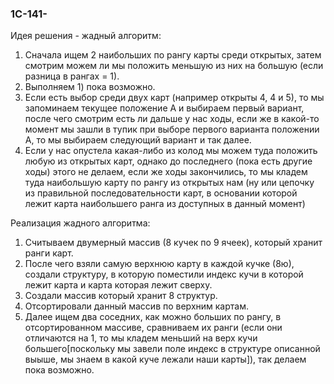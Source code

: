 ### 1C-141-

Идея решения - жадный алгоритм:

1) Сначала ищем 2 наибольших по рангу карты среди открытых, затем смотрим можем ли мы положить меньшую из них на большую (если разница в рангах = 1).
2) Выполняем 1) пока возможно.
3) Если есть выбор среди двух карт (например открыты 4, 4 и 5), то мы запоминаем текущее положение А и выбираем первый вариант, после чего смотрим есть ли дальше у нас ходы, если же в какой-то момент мы зашли в тупик при выборе первого варианта положении А, то мы выбираем следующий вариант и так далее.
4) Если у нас опустела какая-либо из колод мы можем туда положить любую из открытых карт, однако до последнего (пока есть другие ходы) этого не делаем, если же ходы закончились, то мы кладем туда наибольшую карту по рангу из открытых нам (ну или цепочку из правильной последовательности карт, в основании которой лежит карта наибольшего ранга из доступных в данный момент) 

Реализация жадного алгоритма:

1) Считываем двумерный массив (8 кучек по 9 ячеек), который хранит ранги карт.
2) После чего взяли самую верхнюю карту в каждой кучке (8ю), создали структуру, в которую поместили индекс кучи в которой лежит карта и карта которая лежит сверху.
3) Создали массив который хранит 8 структур.
4) Отсортировали данный массив по верхним картам.
5) Далее ищем два соседних, как можно больших по рангу, в отсортированном массиве, сравниваем их ранги (если они отличаются на 1, то мы кладем меньший на верх кучи большего[поскольку мы завели поле индекс в структуре описанной выыше, мы знаем в какой куче лежали наши карты]), так делаем пока возможно. 
